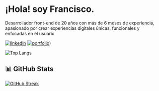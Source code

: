 # ¡Hola! soy Francisco.

Desarrollador front-end de 20 años con más de 6 meses de experiencia, apasionado por crear experiencias digitales únicas, funcionales y enfocadas en el usuario.

[![linkedin](https://img.shields.io/badge/linkedin-0A66C2?style=for-the-badge&logo=linkedin&logoColor=white)](https://www.linkedin.com/in/franciscojarusz/)
[![portfolio](https://img.shields.io/badge/linkedin-181818?style=for-the-badge&logo=linkedin&logoColor=white)](https://portfolio-franciscojarusz.netlify.app/))

[![Top Langs](https://github-readme-stats.vercel.app/api/top-langs/?username=franciscojarusz)](https://github.com/anuraghazra/github-readme-stats)


## 📊 GitHub Stats

[![GitHub Streak](https://streak-stats.demolab.com?user=FranciscoJarusz&theme=dark&locale=es)](https://git.io/streak-stats)
